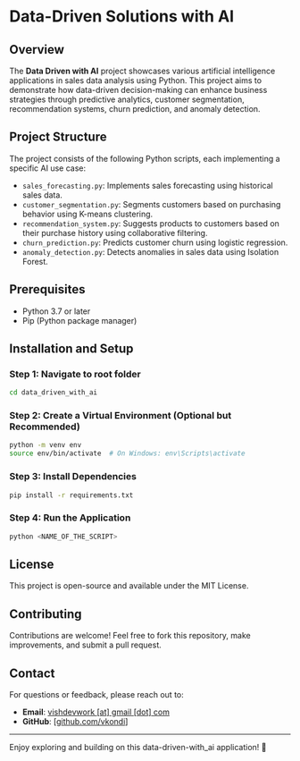 # Data-Driven Solutions with AI

## Overview

The **Data Driven with AI** project showcases various artificial intelligence applications in sales data analysis using Python. This project aims to demonstrate how data-driven decision-making can enhance business strategies through predictive analytics, customer segmentation, recommendation systems, churn prediction, and anomaly detection.

## Project Structure

The project consists of the following Python scripts, each implementing a specific AI use case:

- `sales_forecasting.py`: Implements sales forecasting using historical sales data.
- `customer_segmentation.py`: Segments customers based on purchasing behavior using K-means clustering.
- `recommendation_system.py`: Suggests products to customers based on their purchase history using collaborative filtering.
- `churn_prediction.py`: Predicts customer churn using logistic regression.
- `anomaly_detection.py`: Detects anomalies in sales data using Isolation Forest.

## Prerequisites
- Python 3.7 or later
- Pip (Python package manager)

## Installation and Setup

### Step 1: Navigate to root folder
```bash
cd data_driven_with_ai
```

### Step 2: Create a Virtual Environment (Optional but Recommended)
```bash
python -m venv env
source env/bin/activate  # On Windows: env\Scripts\activate
```

### Step 3: Install Dependencies
```bash
pip install -r requirements.txt
```

### Step 4: Run the Application
```bash
python <NAME_OF_THE_SCRIPT>
```


## License
This project is open-source and available under the MIT License.

## Contributing
Contributions are welcome! Feel free to fork this repository, make improvements, and submit a pull request.

## Contact
For questions or feedback, please reach out to:
- **Email**: [vishdevwork [at] gmail [dot] com](mailto:vishdevwork@gmail.com)
- **GitHub**: [[github.com/vkondi](https://github.com/vkondi)]

---

Enjoy exploring and building on this data-driven-with_ai application! 🎉

